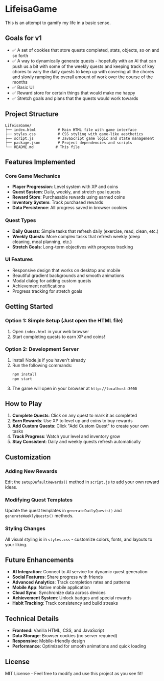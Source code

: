 # LifeisaGame
This is an attempt to gamify my life in a basic sense. 

## Goals for v1

- ✅ A set of cookies that store quests completed, stats, objects, so on and so forth
- ✅ A way to dynamically generate quests - hopefully with an AI that can push us a bit with some of the weekly quests and keeping track of key chores to vary the daily quests to keep up with covering all the chores and slowly ramping the overall amount of work over the course of the months
- ✅ Basic UI
- ✅ Reward store for certain things that would make me happy 
- ✅ Stretch goals and plans that the quests would work towards

## Project Structure

```
LifeisaGame/
├── index.html          # Main HTML file with game interface
├── styles.css          # CSS styling with game-like aesthetics
├── script.js           # JavaScript game logic and state management
├── package.json        # Project dependencies and scripts
└── README.md          # This file
```

## Features Implemented

### Core Game Mechanics
- **Player Progression**: Level system with XP and coins
- **Quest System**: Daily, weekly, and stretch goal quests
- **Reward Store**: Purchasable rewards using earned coins
- **Inventory System**: Track purchased rewards
- **Data Persistence**: All progress saved in browser cookies

### Quest Types
- **Daily Quests**: Simple tasks that refresh daily (exercise, read, clean, etc.)
- **Weekly Quests**: More complex tasks that refresh weekly (deep cleaning, meal planning, etc.)
- **Stretch Goals**: Long-term objectives with progress tracking

### UI Features
- Responsive design that works on desktop and mobile
- Beautiful gradient backgrounds and smooth animations
- Modal dialog for adding custom quests
- Achievement notifications
- Progress tracking for stretch goals

## Getting Started

### Option 1: Simple Setup (Just open the HTML file)
1. Open `index.html` in your web browser
2. Start completing quests to earn XP and coins!

### Option 2: Development Server
1. Install Node.js if you haven't already
2. Run the following commands:
   ```bash
   npm install
   npm start
   ```
3. The game will open in your browser at `http://localhost:3000`

## How to Play

1. **Complete Quests**: Click on any quest to mark it as completed
2. **Earn Rewards**: Use XP to level up and coins to buy rewards
3. **Add Custom Quests**: Click "Add Custom Quest" to create your own tasks
4. **Track Progress**: Watch your level and inventory grow
5. **Stay Consistent**: Daily and weekly quests refresh automatically

## Customization

### Adding New Rewards
Edit the `setupDefaultRewards()` method in `script.js` to add your own reward ideas.

### Modifying Quest Templates
Update the quest templates in `generateDailyQuests()` and `generateWeeklyQuests()` methods.

### Styling Changes
All visual styling is in `styles.css` - customize colors, fonts, and layouts to your liking.

## Future Enhancements

- **AI Integration**: Connect to AI service for dynamic quest generation
- **Social Features**: Share progress with friends
- **Advanced Analytics**: Track completion rates and patterns
- **Mobile App**: Native mobile application
- **Cloud Sync**: Synchronize data across devices
- **Achievement System**: Unlock badges and special rewards
- **Habit Tracking**: Track consistency and build streaks

## Technical Details

- **Frontend**: Vanilla HTML, CSS, and JavaScript
- **Data Storage**: Browser cookies (no server required)
- **Responsive**: Mobile-friendly design
- **Performance**: Optimized for smooth animations and quick loading

## License

MIT License - Feel free to modify and use this project as you see fit!
